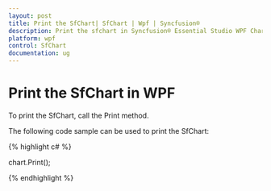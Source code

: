 ```yaml
---
layout: post
title: Print the SfChart| SfChart | Wpf | Syncfusion®
description: Print the sfchart in Syncfusion® Essential Studio WPF Chart (SfChart) control, its elements and more.
platform: wpf
control: SfChart
documentation: ug
---
```


# Print the SfChart in WPF

To print the SfChart, call the Print method.

The following code sample can be used to print the SfChart:

{% highlight c# %}

  chart.Print();   

{% endhighlight  %}

